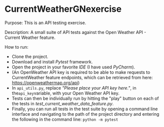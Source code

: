 # CurrentWeatherGNexercise

Purpose: This is an API testing exercise.

Description: A small suite of API tests against the
Open Weather API - Current Weather feature.

How to run:

- Clone the project.
- Download and install _Pytest_ framework.
- Open the project in your favorite _IDE_ (I have used _PyCharm_).
- (An OpenWeather API key is required to be able to make 
  requests to CurrentWeather feature endpoints, which 
  can be retrieved from here: ​https://openweathermap.org/api​)
- In ```api_utils.py```, replace _"Please place your API key here."_, in the```api_key```variable,
  with your Open Weather API key.
- Tests can then be individually run by hitting the "play" button on 
  each of the tests in _test_current_weather_data_feature.py_.
- Finally, you can run all tests in the test suite by opening a command line interface and 
  navigating to the path of the project directory and entering the following in the command line:
  ```python -m pytest```
